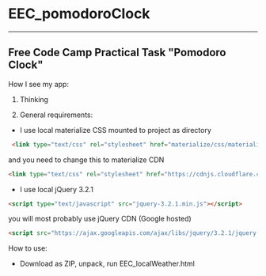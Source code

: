 # EEC_pomodoroClock
***
## Free Code Camp Practical Task "Pomodoro Clock"

 How I see my app:
1. Thinking

99. General requirements:
  * I use local materialize CSS mounted to project as directory  
  ```html
   <link type="text/css" rel="stylesheet" href="materialize/css/materialize.css"  media="screen,projection">
   ```
   and you need to change this to materialize CDN
   ```html
   <link type="text/css" rel="stylesheet" href="https://cdnjs.cloudflare.com/ajax/libs/materialize/0.100.2/css/materialize.min.css"  media="screen,projection">
   ```

  * I use local jQuery 3.2.1
  ```html
  <script type="text/javascript" src="jquery-3.2.1.min.js"></script>
  ```
  you will most probably use jQuery CDN (Google hosted)
  ```html
  <script src="https://ajax.googleapis.com/ajax/libs/jquery/3.2.1/jquery.min.js"></script>
  ```

How to use:
  * Download as ZIP, unpack, run EEC_localWeather.html
